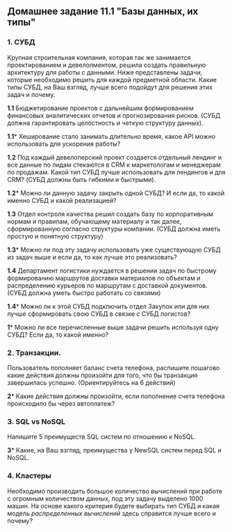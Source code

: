 ## Домашнее задание 11.1 "Базы данных, их типы"

### 1. СУБД
Крупная строительная компания, которая так же занимается проектированием и девелопментом, решила создать 
правильную архитектуру для работы с данными. Ниже представлены задачи, которые необходимо решить для
каждой предметной области. Какие типы СУБД, на Ваш взгляд, лучше всего подойдут для решения этих задач и почему. 
 
**1.1** Бюджетирование проектов с дальнейшим формированием финансовых аналитических отчетов и прогнозирования рисков. 
(СУБД должна гарантировать целостность и четкую структуру данных).

**1.1*** Хеширование стало занимать длительно время, какое API можно использовать для ускорения работы? 

**1.2** Под каждый девелоперский проект создается отдельный лендинг и все данные по лидам стекаются в CRM к 
маркетологам и менеджерам по продажам. Какой тип СУБД лучше использовать для лендингов и для CRM? 
(СУБД должны быть гибкими и быстрыми).

**1.2*** Можно ли данную задачу закрыть одной СУБД? И если да, то какой именно СУБД и какой реализацией?

**1.3** Отдел контроля качества решил создать базу по корпоративным нормам и правилам, обучающему материалу 
и так далее, сформированную согласно структуры компании. (СУБД должна иметь простую и понятную структуру)

**1.3*** Можно ли под эту задачу использовать уже существующую СУБД из задач выше и если да, то как лучше это 
реализовать?

**1.4** Департамент логистики нуждается в решении задач по быстрому формированию маршрутов доставки материалов 
по объектам и распределению курьеров по маршрутам с доставкой документов. (СУБД должна уметь быстро работать
со связями)

**1.4*** Можно ли к этой СУБД подключить отдел Закупок или для них лучше сформировать свою СУБД в связке с СУБД 
логистов?

**1*** Можно ли все перечисленные выше задачи решить используя одну СУБД? Если да, то какой именно?


### 2. Транзакции.
Пользователь пополняет баланс счета телефона, распишите пошагово какие действия должны произойти для того, что бы 
транзакция завершилась успешно. (Ориентируйтесь на 6 действий)

**2*** Какие действия должны произойти, если пополнение счета телефона происходило бы через автоплатеж?


### 3. SQL vs NoSQL
Напишите 5 преимуществ SQL систем по отношению к NoSQL. 

**3*** Какие, на Ваш взгляд, преимущества у NewSQL систем перед SQL и NoSQL.

### 4. Кластеры
Необходимо производить большое количество вычислений при работе с огромным количеством данных, под эту задачу 
выделено 1000 машин. На основе какого критерия будете выбирать тип СУБД и какая модель *распределенных вычислений* 
здесь справится лучше всего и почему?
